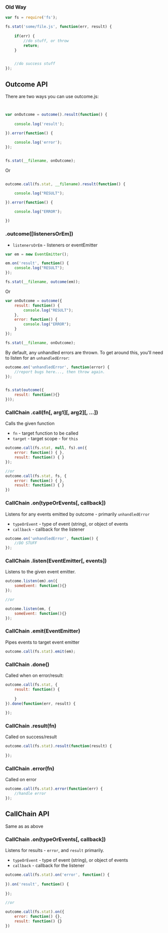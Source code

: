 
### Old Way

```javascript
var fs = require('fs');

fs.stat('some/file.js', function(err, result) {
	
	if(err) {
		//do stuff, or throw
		return;
	}


	//do success stuff
});
```

## Outcome API


There are two ways you can use outcome.js:

```javascript


var onOutcome = outcome().result(function() {
	
	console.log('result');

}).error(function() {
	
	console.log('error');	
});


fs.stat(__filename, onOutcome);
````

Or

```javascript

outcome.call(fs.stat, __filename).result(function() {

	console.log("RESULT");

}).error(function() {
	
	console.log("ERROR");

})

```

### .outcome([listenersOrEm])

- `listenersOrEm` - listeners or eventEmitter

```javascript
var em = new EventEmitter();

em.on('result', function() {
	console.log("RESULT");
});

fs.stat(__filename, outcome(em));
```

Or

```javascript
var onOutcome = outcome({
	result: function() {
		console.log("RESULT");
	},
	error: function() {
		console.log("ERROR");
	}
});

fs.stat(__filename, onOutcome);
```

By default, any unhandled errors are thrown. To get around this, you'll need to listen for an `unhandledError`:

```javascript
outcome.on('unhandledError', function(error) {
	//report bugs here..., then throw again.
});


fs.stat(outcome({
	result: function(){}
}));
```


### CallChain .call(fn[, arg1][, arg2][, ...])

Calls the given function

- `fn` - target function to be called
- `target` - target scope - for `this`

```javascript
outcome.call(fs.stat, null, fs).on({
	error: function() { },
	result: function() { }
});

//or
outcome.call(fs.stat, fs, {
	error: function() { },
	result: function() { }
})
```

### CallChain .on(typeOrEvents[, callback])

Listens for any events emitted by outcome - primarily `unhandledError`

- `typeOrEvent` - type of event (string), or object of events
- `callback` - callback for the listener

```javascript
outcome.on('unhandledError', function() {
	//DO STUFF
});
```

### CallChain .listen(EventEmitter[, events])

Listens to the given event emitter.

```javascript
outcome.listen(em).on({
	someEvent: function(){}
});

//or

outcome.listen(em, {
	someEvent: function(){}
});
```

### CallChain .emit(EventEmitter)

Pipes events to target event emitter

```javascript
outcome.call(fs.stat).emit(em);
```

### CallChain .done()

Called when on error/result:

```javascript
outcome.call(fs.stat, {
	result: function() {
		
	}
}).done(function(err, result) {
	
});
```

### CallChain .result(fn)

Called on success/result

```javascript
outcome.call(fs.stat).result(function(result) {
	
});
```

### CallChain .error(fn)

Called on error

```javascript
outcome.call(fs.stat).error(function(err) {
	//handle error
});
```

## CallChain API

Same as as above 

### CallChain .on(typeOrEvents[, callback])

Listens for results - `error`, and `result` primarily.

- `typeOrEvent` - type of event (string), or object of events
- `callback` - callback for the listener

```javascript
outcome.call(fs.stat).on('error', function() {
	
}).on('result', function() {
	
});

//or 

outcome.call(fs.stat).on({
	error: function() {},
	result: function() {}
})
```